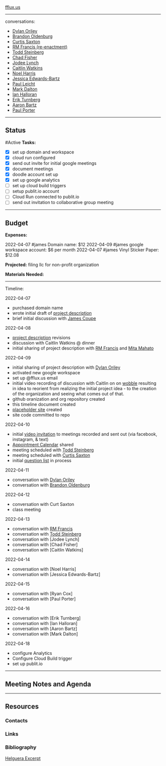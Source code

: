 [fflux.us](https://fflux.us)

---
conversations:
* [Dylan Oriley](https://youtu.be/DPEP5aq-NKY)
* [Brandon Oldenburg](https://youtu.be/PCOp2d2Xlmo)
* [Curtis Saxton](https://youtu.be/l2hDy_OJNYU)
* [RM Francis (re-enactment)](https://youtu.be/oWFNSsffOmE)
* [Todd Steinberg](https://youtu.be/tZX3hLM2JiM)
* [Chad Fisher](https://youtu.be/Qf9erZQVj9Q)
* [Jodee Lynch](https://youtu.be/YSUsUfxXkII)
* [Caitlin Watkins](https://youtu.be/SeYC72l_G6g)
* [Noel Harris](https://youtu.be/Ui1rUTdmR1Q)
* [Jessica Edwards-Bartz](https://youtu.be/l27Ahc9THQI)
* [Paul Leicht](https://youtu.be/2YPcx4uR_h0)
* [Mark Dalton](https://youtu.be/_wsWkbzuK3g)
* [Ian Halloran](https://youtu.be/vrQHqM8z2UE)
* [Erik Turnberg](https://youtu.be/GyGlzK36QuU)
* [Aaron Bartz](https://youtu.be/uhh6NHs_3bo)
* [Paul Porter](https://youtu.be/1a6TTYBHoU8)

---
## Status
#Active 
**Tasks:**
- [x] set up domain and workspace
- [x] cloud run configured
- [x] send out invite for initial google meetings
- [x] document meetings
- [x] doodle account set up
- [x] set up google analytics
- [ ] set up cloud build triggers
- [ ] setup publit.io account
- [ ] Cloud Run connected to publit.io
- [ ] send out invitation to collaborative group meeting

---
## Budget
**Expenses:**

2022-04-07 #james Domain name: $12
2022-04-09 #james google workspace account: $6 per month
2022-04-07 #james Vinyl Sticker Paper: $12.08

**Projected:**
filing llc for non-profit organization

**Materials Needed:**

---
Timeline:

2022-04-07
- purchased domain name
- wrote initial draft of [project description](https://github.com/ffluxus/org/blob/main/initial-project-description.md)
- brief initial discussion with [James Coupe](http://jamescoupe.com/)

2022-04-08
- [project description](https://github.com/ffluxus/org/blob/main/initial-project-description.md) revisions
- discussion with Caitlin Watkins @ dinner
- initial sharing of project description with [RM Francis](https://www.rmfrancis.net/) and [Mita Mahato](https://mitamahato.com/)

2022-04-09
- initial sharing of project description with [Dylan Oriley](https://www.invmntn.com/)
- activated new google workspace 
- set up @fflux.us email
- initial video recording of discussion with Caitlin on on [wobble](https://youtu.be/wFOjesiXP7s) resulting in idea to reorient from realizing the initial project idea - to the creation of the organization and seeing what comes out of that.
- github oranization and org repository created
- this timeline document created
- [placeholder site](https://fflux.us) created
- site code committed to repo

2022-04-10
- initial [video invitation](https://youtu.be/AaGrtUdKXHE) to meetings recorded and sent out (via facebook, instagram, & text)
- [Appointment Calendar](https://calendar.google.com/calendar/u/0/selfsched?sstoken=UU95WWtMQm9xbzZJfGRlZmF1bHR8YjU2MWEzMzQzZjRiODNlYWU4N2IzMTk1YzA4ZGEwMGY) shared
- meeting scheduled with [Todd Steinberg](https://praisefloyd.com/)
- meeting scheduled with [Curtis Saxton](https://thecreativefinder.com/saxdes)
- initial [question list](https://github.com/ffluxus/ffluxus/blob/main/initial-questions.md) in process

2022-04-11
- conversation with [Dylan Oriley](https://www.invmntn.com/)
- conversation with [Brandon Oldenburg](https://en.wikipedia.org/wiki/Brandon_Oldenburg)

2022-04-12
- conversation with Curt Saxton
- class meeting

2022-04-13
- conversation with [RM Francis](https://www.rmfrancis.net/)
- conversation with [Todd Steinberg](https://praisefloyd.com/)
- conversation with [Jodee Lynch]
- conversation with [Chad Fisher]
- conversation with [Caitlin Watkins]

2022-04-14
- conversation with [Noel Harris]
- conversation with [Jessica Edwards-Bartz]

2022-04-15
- conversation with [Ryan Cox]
- conversation with [Paul Porter]

2022-04-16
- conversation with [Erik Turnberg]
- conversation with [Ian Halloran]
- conversation with [Aaron Bartz]
- conversation with [Mark Dalton]

2022-04-18
- configure Analytics
- Configure Cloud Build trigger
- set up publit.io

---
## Meeting Notes and Agenda

---
## Resources
### Contacts
### Links
### Bibliography
  [Helguera Excerpt](https://drive.google.com/file/d/1fXFmSEvjyrxiqz4hTnthXBLoIjKupbol/view?usp=sharing)
